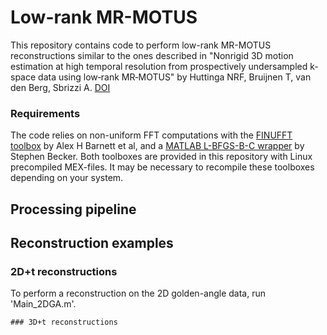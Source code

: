 # Low-rank MR-MOTUS

This repository contains code to perform low-rank MR-MOTUS reconstructions similar to the ones described in "Nonrigid 3D motion estimation at high temporal resolution from prospectively undersampled k‐space data using low‐rank MR‐MOTUS" by Huttinga NRF, Bruijnen T, van den Berg, Sbrizzi A. [DOI](https://doi.org/10.1002/mrm.28562)

### Requirements
The code relies on non-uniform FFT computations with the [FINUFFT toolbox](https://github.com/flatironinstitute/finufft) by Alex H Barnett et al, and a [MATLAB L-BFGS-B-C wrapper](https://github.com/stephenbeckr/L-BFGS-B-C) by Stephen Becker. Both toolboxes are provided in this repository with Linux precompiled MEX-files. It may be necessary to recompile these toolboxes depending on your system.

## Processing pipeline

## Reconstruction examples

### 2D+t reconstructions
To perform a reconstruction on the 2D golden-angle data, run 'Main_2DGA.m'.
``` '''
### 3D+t reconstructions

